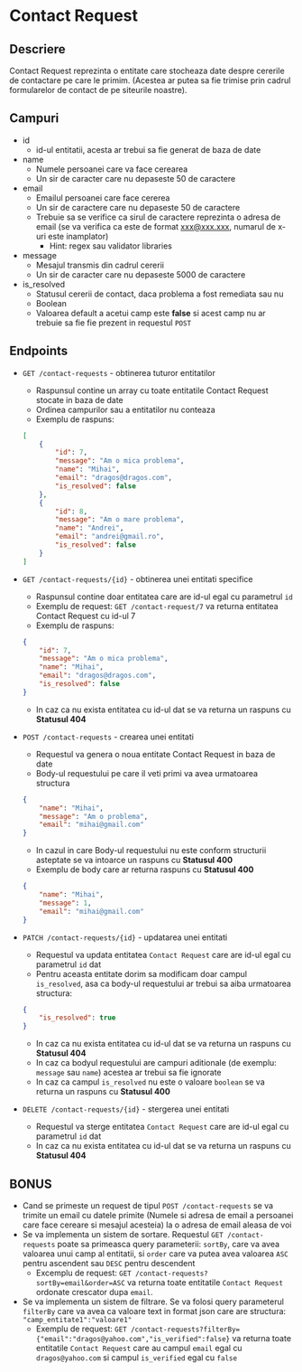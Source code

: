 # Contact Request
## Descriere
Contact Request reprezinta o entitate care stocheaza date despre cererile de contactare pe care le primim. (Acestea ar putea sa fie trimise prin cadrul formularelor de contact de pe siteurile noastre).

## Campuri
- id
    - id-ul entitatii, acesta ar trebui sa fie generat de baza de date
- name
    - Numele persoanei care va face cerearea
    - Un sir de caracter care nu depaseste 50 de caractere
- email
    - Emailul persoanei care face cererea
    - Un sir de caractere care nu depaseste 50 de caractere
    - Trebuie sa se verifice ca sirul de caractere reprezinta o adresa de email (se va verifica ca este de format xxx@xxx.xxx, numarul de x-uri este inamplator)
        - Hint: regex sau validator libraries
- message
    - Mesajul transmis din cadrul cererii
    - Un sir de caracter care nu depaseste 5000 de caractere
- is_resolved
    - Statusul cererii de contact, daca problema a fost remediata sau nu
    - Boolean
    - Valoarea default a acetui camp este __false__ si acest camp nu ar trebuie sa fie fie prezent in requestul `POST`


## Endpoints

- `GET /contact-requests` - obtinerea tuturor entitatilor
    - Raspunsul contine un array cu toate entitatile Contact Request stocate in baza de date
    - Ordinea campurilor sau a entitatilor nu conteaza
    - Exemplu de raspuns:
    ```json
    [
        {
            "id": 7,
            "message": "Am o mica problema",
            "name": "Mihai",
            "email": "dragos@dragos.com",
            "is_resolved": false
        },
        {
            "id": 8,
            "message": "Am o mare problema",
            "name": "Andrei",
            "email": "andrei@gmail.ro",
            "is_resolved": false
        }
    ]
    ```

- `GET /contact-requests/{id}` - obtinerea unei entitati specifice
    - Raspunsul contine doar entitatea care are id-ul egal cu parametrul `id`
    - Exemplu de request: `GET /contact-request/7` va returna entitatea Contact Request cu id-ul 7
    - Exemplu de raspuns:
    ```json
    {
        "id": 7,
        "message": "Am o mica problema",
        "name": "Mihai",
        "email": "dragos@dragos.com",
        "is_resolved": false
    }
    ```
    - In caz ca nu exista entitatea cu id-ul dat se va returna un raspuns cu __Statusul 404__

- `POST /contact-requests` - crearea unei entitati
    - Requestul va genera o noua entitate Contact Request in baza de date
    - Body-ul requestului pe care il veti primi va avea urmatoarea structura
    ```json
    {
        "name": "Mihai",
        "message": "Am o problema",
        "email": "mihai@gmail.com"
    }
    ```
    - In cazul in care Body-ul requestului nu este conform structurii asteptate se va intoarce un raspuns cu __Statusul 400__
    - Exemplu de body care ar returna raspuns cu __Statusul 400__
    ```json
    {
        "name": "Mihai",
        "message": 1,
        "email": "mihai@gmail.com"
    }
    ```

- `PATCH /contact-requests/{id}` - updatarea unei entitati
    - Requestul va updata entitatea `Contact Request` care are id-ul egal cu parametrul `id` dat
    - Pentru aceasta entitate dorim sa modificam doar campul `is_resolved`, asa ca body-ul requestului ar trebui sa aiba urmatoarea structura:
    ```json
    {
        "is_resolved": true
    }
    ```
    - In caz ca nu exista entitatea cu id-ul dat se va returna un raspuns cu __Statusul 404__
    - In caz ca bodyul requestului are campuri aditionale (de exemplu: `message` sau `name`) acestea ar trebui sa fie ignorate
    - In caz ca campul `is_resolved` nu este o valoare `boolean` se va returna un raspuns cu __Statusul 400__

- `DELETE /contact-requests/{id}` - stergerea unei entitati
    - Requestul va sterge entitatea `Contact Request` care are id-ul egal cu parametrul `id` dat
    - In caz ca nu exista entitatea cu id-ul dat se va returna un raspuns cu __Statusul 404__

## BONUS

- Cand se primeste un request de tipul `POST /contact-requests` se va trimite un email cu datele primite (Numele si adresa de email a persoanei care face cereare si mesajul acesteia) la o adresa de email aleasa de voi
- Se va implementa un sistem de sortare. Requestul `GET /contact-requests` poate sa primeasca query parameterii: `sortBy`, care va avea valoarea unui camp al entitatii, si `order` care va putea avea valoarea `ASC` pentru ascendent sau `DESC` pentru descendent
    - Excemplu de request: `GET /contact-requests?sortBy=email&order=ASC` va returna toate entitatile `Contact Request` ordonate crescator dupa `email`.
- Se va implementa un sistem de filtrare. Se va folosi query parameterul `filterBy` care va avea ca valoare text in format json care are structura: `"camp_entitate1":"valoare1"`
    - Exemplu de request: `GET /contact-requests?filterBy={"email":"dragos@yahoo.com","is_verified":false}` va returna toate entitatile `Contact Request` care au campul `email` egal cu `dragos@yahoo.com` si campul `is_verified` egal cu `false`